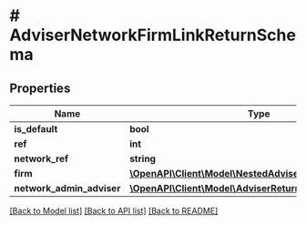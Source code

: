 # # AdviserNetworkFirmLinkReturnSchema

## Properties

Name | Type | Description | Notes
------------ | ------------- | ------------- | -------------
**is_default** | **bool** |  |
**ref** | **int** |  |
**network_ref** | **string** |  |
**firm** | [**\OpenAPI\Client\Model\NestedAdviserFirmReturnSchema**](NestedAdviserFirmReturnSchema.md) |  |
**network_admin_adviser** | [**\OpenAPI\Client\Model\AdviserReturnSchema**](AdviserReturnSchema.md) |  |

[[Back to Model list]](../../README.md#models) [[Back to API list]](../../README.md#endpoints) [[Back to README]](../../README.md)

